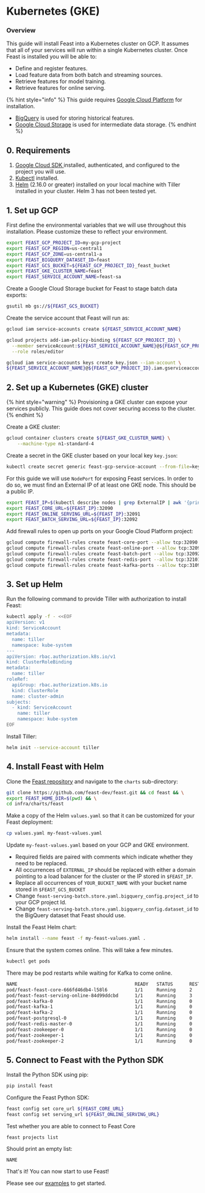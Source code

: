 # Kubernetes \(GKE\)

### Overview <a id="m_5245424069798496115gmail-overview-1"></a>

This guide will install Feast into a Kubernetes cluster on GCP. It assumes that all of your services will run within a single Kubernetes cluster. Once Feast is installed you will be able to:

* Define and register features.
* Load feature data from both batch and streaming sources.
* Retrieve features for model training.
* Retrieve features for online serving.

{% hint style="info" %}
This guide requires [Google Cloud Platform](https://cloud.google.com/) for installation.

* [BigQuery](https://cloud.google.com/bigquery/) is used for storing historical features.
* [Google Cloud Storage](https://cloud.google.com/storage/) is used for intermediate data storage.
{% endhint %}

## 0. Requirements

1. [Google Cloud SDK ](https://cloud.google.com/sdk/install)installed, authenticated, and configured to the project you will use.
2. [Kubectl](https://kubernetes.io/docs/tasks/tools/install-kubectl/) installed.
3. [Helm](https://helm.sh/) \(2.16.0 or greater\) installed on your local machine with Tiller installed in your cluster. Helm 3 has not been tested yet.

## 1. Set up GCP

First define the environmental variables that we will use throughout this installation. Please customize these to reflect your environment.

```bash
export FEAST_GCP_PROJECT_ID=my-gcp-project
export FEAST_GCP_REGION=us-central1
export FEAST_GCP_ZONE=us-central1-a
export FEAST_BIGQUERY_DATASET_ID=feast
export FEAST_GCS_BUCKET=${FEAST_GCP_PROJECT_ID}_feast_bucket
export FEAST_GKE_CLUSTER_NAME=feast
export FEAST_SERVICE_ACCOUNT_NAME=feast-sa
```

Create a Google Cloud Storage bucket for Feast to stage batch data exports:

```bash
gsutil mb gs://${FEAST_GCS_BUCKET}
```

Create the service account that Feast will run as:

```bash
gcloud iam service-accounts create ${FEAST_SERVICE_ACCOUNT_NAME}

gcloud projects add-iam-policy-binding ${FEAST_GCP_PROJECT_ID} \
  --member serviceAccount:${FEAST_SERVICE_ACCOUNT_NAME}@${FEAST_GCP_PROJECT_ID}.iam.gserviceaccount.com \
  --role roles/editor

gcloud iam service-accounts keys create key.json --iam-account \
${FEAST_SERVICE_ACCOUNT_NAME}@${FEAST_GCP_PROJECT_ID}.iam.gserviceaccount.com
```

## 2. Set up a Kubernetes \(GKE\) cluster

{% hint style="warning" %}
Provisioning a GKE cluster can expose your services publicly. This guide does not cover securing access to the cluster.
{% endhint %}

Create a GKE cluster:

```bash
gcloud container clusters create ${FEAST_GKE_CLUSTER_NAME} \
    --machine-type n1-standard-4
```

Create a secret in the GKE cluster based on your local key `key.json`:

```bash
kubectl create secret generic feast-gcp-service-account --from-file=key.json
```

For this guide we will use `NodePort` for exposing Feast services. In order to do so, we must find an External IP of at least one GKE node. This should be a public IP.

```bash
export FEAST_IP=$(kubectl describe nodes | grep ExternalIP | awk '{print $2}' | head -n 1)
export FEAST_CORE_URL=${FEAST_IP}:32090
export FEAST_ONLINE_SERVING_URL=${FEAST_IP}:32091
export FEAST_BATCH_SERVING_URL=${FEAST_IP}:32092
```

Add firewall rules to open up ports on your Google Cloud Platform project:

```bash
gcloud compute firewall-rules create feast-core-port --allow tcp:32090
gcloud compute firewall-rules create feast-online-port --allow tcp:32091
gcloud compute firewall-rules create feast-batch-port --allow tcp:32092
gcloud compute firewall-rules create feast-redis-port --allow tcp:32101
gcloud compute firewall-rules create feast-kafka-ports --allow tcp:31090-31095
```

## 3. Set up Helm

Run the following command to provide Tiller with authorization to install Feast:

```bash
kubectl apply -f - <<EOF
apiVersion: v1
kind: ServiceAccount
metadata:
  name: tiller
  namespace: kube-system
---
apiVersion: rbac.authorization.k8s.io/v1
kind: ClusterRoleBinding
metadata:
  name: tiller
roleRef:
  apiGroup: rbac.authorization.k8s.io
  kind: ClusterRole
  name: cluster-admin
subjects:
  - kind: ServiceAccount
    name: tiller
    namespace: kube-system
EOF
```

Install Tiller:

```bash
helm init --service-account tiller
```

## 4. Install Feast with Helm

Clone the [Feast repository](https://github.com/feast-dev/feast/) and navigate to the `charts` sub-directory:

```bash
git clone https://github.com/feast-dev/feast.git && cd feast && \
export FEAST_HOME_DIR=$(pwd) && \
cd infra/charts/feast
```

Make a copy of the Helm `values.yaml` so that it can be customized for your Feast deployment:

```bash
cp values.yaml my-feast-values.yaml
```

Update `my-feast-values.yaml` based on your GCP and GKE environment.

* Required fields are paired with comments which indicate whether they need to be replaced.
* All occurrences of `EXTERNAL_IP` should be replaced with either a domain pointing to a load balancer for the cluster or the IP stored in `$FEAST_IP`.
* Replace all occurrences of `YOUR_BUCKET_NAME` with your bucket name stored in `$FEAST_GCS_BUCKET`
* Change `feast-serving-batch.store.yaml.bigquery_config.project_id` to your GCP project Id.
* Change `feast-serving-batch.store.yaml.bigquery_config.dataset_id` to the BigQuery dataset that Feast should use.

Install the Feast Helm chart:

```bash
helm install --name feast -f my-feast-values.yaml .
```

Ensure that the system comes online. This will take a few minutes.

```bash
kubectl get pods
```

There may be pod restarts while waiting for Kafka to come online.

```bash
NAME                                           READY   STATUS      RESTARTS   AGE
pod/feast-feast-core-666fd46db4-l58l6          1/1     Running     2          5m
pod/feast-feast-serving-online-84d99ddcbd      1/1     Running     3          6m
pod/feast-kafka-0                              1/1     Running     0          3m
pod/feast-kafka-1                              1/1     Running     0          4m
pod/feast-kafka-2                              1/1     Running     0          4m
pod/feast-postgresql-0                         1/1     Running     0          5m
pod/feast-redis-master-0                       1/1     Running     0          5m
pod/feast-zookeeper-0                          1/1     Running     0          5m
pod/feast-zookeeper-1                          1/1     Running     0          5m
pod/feast-zookeeper-2                          1/1     Running     0          5m
```

## 5. Connect to Feast with the Python SDK

Install the Python SDK using pip:

```bash
pip install feast
```

Configure the Feast Python SDK:

```bash
feast config set core_url ${FEAST_CORE_URL}
feast config set serving_url ${FEAST_ONLINE_SERVING_URL}
```

Test whether you are able to connect to Feast Core

```text
feast projects list
```

Should print an empty list:

```text
NAME
```

That's it! You can now start to use Feast!

Please see our [examples](https://github.com/feast-dev/feast/blob/master/examples/) to get started.


